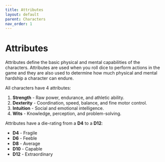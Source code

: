 ```yaml
---
title: Attributes
layout: default
parent: Characters
nav_order: 1
---
```


# Attributes
Attributes define the basic physical and mental capabilities of the characters. Attributes are used when you roll dice to perform actions in the game and they are also used to determine how much physical and mental hardship a character can endure.

All characters have 4 attributes:
1. **Strength** - Raw power, endurance, and athletic ability.
2. **Dexterity** - Coordination, speed, balance, and fine motor control.
3. **Intuition** - Social and emotional intelligence.
4. **Wits** - Knowledge, perception, and problem-solving.

Attributes have a die-rating from a **D4** to a **D12**:
- **D4** - Fragile
- **D6** - Feeble
- **D8** - Average
- **D10** - Capable
- **D12** - Extraordinary